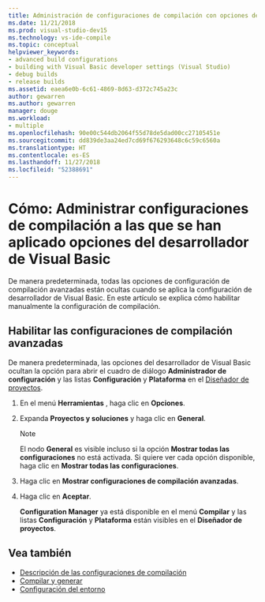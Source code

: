 ```yaml
---
title: Administración de configuraciones de compilación con opciones de desarrollador de Visual Basic
ms.date: 11/21/2018
ms.prod: visual-studio-dev15
ms.technology: vs-ide-compile
ms.topic: conceptual
helpviewer_keywords:
- advanced build configurations
- building with Visual Basic developer settings (Visual Studio)
- debug builds
- release builds
ms.assetid: eaea6e0b-6c61-4869-8d63-d372c745a23c
author: gewarren
ms.author: gewarren
manager: douge
ms.workload:
- multiple
ms.openlocfilehash: 90e00c544db2064f55d78de5dad00cc27105451e
ms.sourcegitcommit: dd839de3aa24ed7cd69f676293648c6c59c6560a
ms.translationtype: HT
ms.contentlocale: es-ES
ms.lasthandoff: 11/27/2018
ms.locfileid: "52388691"
---
```

# <a name="how-to-manage-build-configurations-with-visual-basic-developer-settings-applied"></a>Cómo: Administrar configuraciones de compilación a las que se han aplicado opciones del desarrollador de Visual Basic

De manera predeterminada, todas las opciones de configuración de compilación avanzadas están ocultas cuando se aplica la configuración de desarrollador de Visual Basic. En este artículo se explica cómo habilitar manualmente la configuración de compilación.

## <a name="enable-advanced-build-configurations"></a>Habilitar las configuraciones de compilación avanzadas

De manera predeterminada, las opciones del desarrollador de Visual Basic ocultan la opción para abrir el cuadro de diálogo **Administrador de configuración** y las listas **Configuración** y **Plataforma** en el [Diseñador de proyectos](../ide/reference/application-page-project-designer-visual-basic.md).

1.  En el menú **Herramientas** , haga clic en **Opciones**.

2.  Expanda **Proyectos y soluciones** y haga clic en **General**.

    > [!NOTE]
    > El nodo **General** es visible incluso si la opción **Mostrar todas las configuraciones** no está activada. Si quiere ver cada opción disponible, haga clic en **Mostrar todas las configuraciones**.

3.  Haga clic en **Mostrar configuraciones de compilación avanzadas**.

4.  Haga clic en **Aceptar**.

     **Configuration Manager** ya está disponible en el menú **Compilar** y las listas **Configuración** y **Plataforma** están visibles en el **Diseñador de proyectos**.

## <a name="see-also"></a>Vea también

- [Descripción de las configuraciones de compilación](../ide/understanding-build-configurations.md)
- [Compilar y generar](../ide/compiling-and-building-in-visual-studio.md)
- [Configuración del entorno](../ide/environment-settings.md)